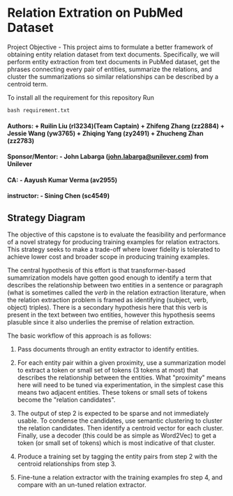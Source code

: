 # Relation Extration on PubMed Dataset

Project Objective - This project aims to formulate a better framework
of obtaining entity relation dataset from text
documents. Specifically, we will perform entity extraction from text
documents in PubMed dataset, get the phrases connecting every pair of
entities, summarize the relations, and cluster the summarizations so
similar relationships can be described by a centroid term.

To install all the requirement for this repository
Run 
```
bash requirement.txt
```

####  Authors: + Ruilin Liu (rl3234)(Team Captain) + Zhifeng Zhang (zz2884) + Jessie Wang (yw3765) + Zhiqing Yang (zy2491) + Zhucheng Zhan (zz2783) 
####  Sponsor/Mentor: - John Labarga (john.labarga@unilever.com) from Unilever
####  CA: - Aayush Kumar Verma (av2955)
####  instructor: - Sining Chen (sc4549)

## Strategy Diagram

The objective of this capstone is to evaluate the feasibility and
performance of a novel strategy for producing training examples for
relation extractors. This strategy seeks to make a trade-off where
lower fidelity is tolerated to achieve lower cost and broader scope in
producing training examples.

The central hypothesis of this effort is that transformer-based
sumamrization models have gotten good enough to identify a term that
describes the relationship between two entities in a sentence or
paragraph (what is sometimes called the *verb* in the relation
extraction literature, when the relation extraction problem is framed
as identifying (subject, verb, object) triples). There is a secondary
hypothesis here that this verb is present in the text between two
entities, however this hypothesis seems plasuble since it also
underlies the premise of relation extraction.

The basic workflow of this approach is as follows:

1. Pass documents through an entity extractor to identify entities.

2. For each entity pair within a given proximity, use a summarization
model to extract a token or small set of tokens (3 tokens at most)
that describes the relationship between the entities. What "proximity"
means here will need to be tuned via experimentation, in the simplest
case this means two adjacent entities. These tokens or small sets of
tokens become the "relation candidates".

3. The output of step 2 is expected to be sparse and not immediately
usable. To condense the candidates, use semantic clustering to cluster
the relation candidates. Then identify a centroid vector for each
cluster. Finally, use a decoder (this could be as simple as Word2Vec)
to get a token (or small set of tokens) which is most indicative of
that cluster.

4. Produce a training set by tagging the entity pairs from step 2 with
the centroid relationships from step 3.

5. Fine-tune a relation extractor with the training examples fro step
4, and compare with an un-tuned relation extractor.